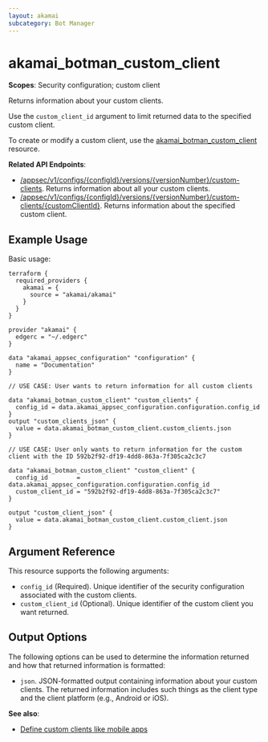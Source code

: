 ```yaml
---
layout: akamai
subcategory: Bot Manager
---
```


# akamai_botman_custom_client

**Scopes**: Security configuration; custom client

Returns information about your custom clients. 

Use the `custom_client_id` argument to limit returned data to the specified custom client.

To create or modify a custom client, use the [akamai_botman_custom_client](../resources/akamai_botman_custom_client) resource.

**Related API Endpoints**:

- [/appsec/v1/configs/{configId}/versions/{versionNumber}/custom-clients](https://techdocs.akamai.com/bot-manager/reference/get-custom-clients). Returns information about all your custom clients.
- [/appsec/v1/configs/{configId}/versions/{versionNumber}/custom-clients/{customClientId}](https://techdocs.akamai.com/bot-manager/reference/get-custom-client). Returns information about the specified custom client.

## Example Usage

Basic usage:

```
terraform {
  required_providers {
    akamai = {
      source = "akamai/akamai"
    }
  }
}

provider "akamai" {
  edgerc = "~/.edgerc"
}

data "akamai_appsec_configuration" "configuration" {
  name = "Documentation"
}

// USE CASE: User wants to return information for all custom clients

data "akamai_botman_custom_client" "custom_clients" {
  config_id = data.akamai_appsec_configuration.configuration.config_id
}
output "custom_clients_json" {
  value = data.akamai_botman_custom_client.custom_clients.json
}

// USE CASE: User only wants to return information for the custom client with the ID 592b2f92-df19-4dd8-863a-7f305ca2c3c7

data "akamai_botman_custom_client" "custom_client" {
  config_id        = data.akamai_appsec_configuration.configuration.config_id
  custom_client_id = "592b2f92-df19-4dd8-863a-7f305ca2c3c7"
}

output "custom_client_json" {
  value = data.akamai_botman_custom_client.custom_client.json
}
```

## Argument Reference

This resource supports the following arguments:

- `config_id` (Required). Unique identifier of the security configuration associated with the custom clients.
- `custom_client_id` (Optional). Unique identifier of the custom client you want returned.

## Output Options

The following options can be used to determine the information returned and how that returned information is formatted:

- `json`. JSON-formatted output containing information about your custom clients. The returned information includes such things as the client type and the client platform (e.g., Android or iOS).

**See also**:

- [Define custom clients like mobile apps](https://techdocs.akamai.com/bot-manager/docs/define-custom-clients-like-mobile-apps)

